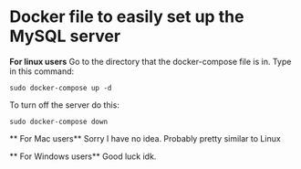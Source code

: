 # Docker file to easily set up the MySQL server

**For linux users**
Go to the directory that the docker-compose file is in. Type in this command:

	sudo docker-compose up -d
  
To turn off the server do this:

	sudo docker-compose down
  
  ** For Mac users**
Sorry I have no idea. Probably pretty similar to Linux

** For Windows users**
Good luck idk.

